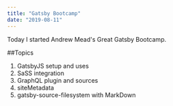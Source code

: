 ```yaml
---
title: "Gatsby Bootcamp"
date: "2019-08-11"
---
```


Today I started Andrew Mead's Great Gatsby Bootcamp.

##Topics

1. GatsbyJS setup and uses
2. SaSS integration
3. GraphQL plugin and sources
4. siteMetadata
5. gatsby-source-filesystem with MarkDown